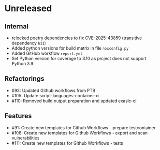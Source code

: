 # Unreleased

## Internal

 - relocked poetry dependencies to fix CVE-2025-43859 (transitive dependency `h11`)
 - Added python versions for build matrix in file `noxconfig.py`
 - Added GitHub workflow `report.yml`
 - Set Python version for coverage to 3.10 as project does not support Python 3.9

## Refactorings

 - #93: Updated Github workflows from PTB
 - #105: Update script-languages-container-ci
 - #110: Removed build output preparation and updated exaslc-ci

## Features

 - #91: Create new templates for Github Workflows - prepare testcontainer
 - #108: Create new templates for Github Workflows - export and scan vulnerabilities
 - #111: Create new templates for Github Workflows - tests
